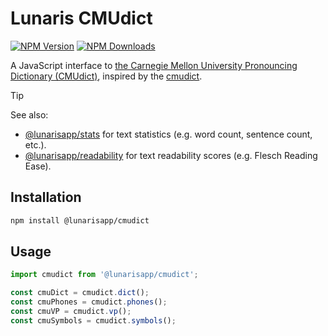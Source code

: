 # Lunaris CMUdict

[![NPM Version](https://img.shields.io/npm/v/%40lunarisapp%cmudict)](https://www.npmjs.com/package/@lunarisapp/cmudict)
[![NPM Downloads](https://img.shields.io/npm/dm/%40lunarisapp%cmudict)](https://www.npmjs.com/package/@lunarisapp/cmudict)

A JavaScript interface to [the Carnegie Mellon University Pronouncing Dictionary (CMUdict)](https://github.com/cmusphinx/cmudict), inspired by the [cmudict](https://github.com/prosegrinder/python-cmudict).

> [!TIP]
> See also:
>   - [@lunarisapp/stats](https://github.com/LunarisApp/text-tools/tree/main/packages/stats) for text statistics (e.g. word count, sentence count, etc.).
>   - [@lunarisapp/readability](https://github.com/LunarisApp/text-tools/tree/main/packages/readability) for text readability scores (e.g. Flesch Reading Ease).

## Installation

```bash
npm install @lunarisapp/cmudict
```

## Usage

```typescript
import cmudict from '@lunarisapp/cmudict';

const cmuDict = cmudict.dict();
const cmuPhones = cmudict.phones();
const cmuVP = cmudict.vp();
const cmuSymbols = cmudict.symbols();
```